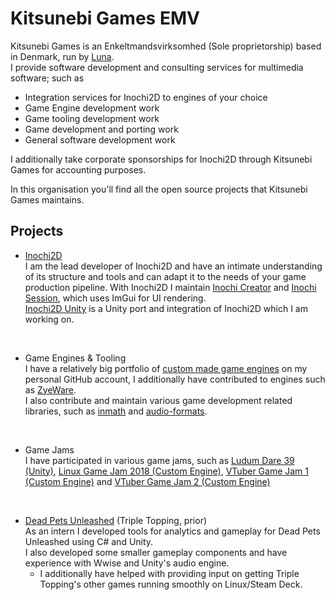 # Kitsunebi Games EMV
Kitsunebi Games is an Enkeltmandsvirksomhed (Sole proprietorship) based in Denmark, run by [Luna](https://github.com/LunaTheFoxgirl).  
I provide software development and consulting services for multimedia software; such as
 * Integration services for Inochi2D to engines of your choice
 * Game Engine development work
 * Game tooling development work
 * Game development and porting work
 * General software development work

I additionally take corporate sponsorships for Inochi2D through Kitsunebi Games for accounting purposes.

In this organisation you'll find all the open source projects that Kitsunebi Games maintains.

## Projects
 * [Inochi2D](https://inochi2d.com)  
   I am the lead developer of Inochi2D and have an intimate understanding of its structure and tools and can adapt it to the needs of your game production pipeline.
   With Inochi2D I maintain [Inochi Creator](https://github.com/Inochi2D/inochi-creator) and [Inochi Session](https://github.com/Inochi2D/inochi-session), which uses ImGui for UI rendering.  
   [Inochi2D Unity](https://github.com/Inochi2D/com.inochi2d.inochi2d-unity) is a Unity port and integration of Inochi2D which I am working on.

&nbsp;

 * Game Engines & Tooling  
   I have a relatively big portfolio of [custom made game engines](https://github.com/LunaTheFoxgirl/vtjam-engine) on my personal GitHub account, I additionally have contributed to engines such as [ZyeWare](https://github.com/zyebytevt/zyeware).  
   I also contribute and maintain various game development related libraries, such as [inmath](https://code.dlang.org/packages/inmath) and [audio-formats](https://code.dlang.org/packages/audio-formats).

&nbsp;

 * Game Jams  
   I have participated in various game jams, such as [Ludum Dare 39 (Unity)](https://ldjam.com/events/ludum-dare/39/rootemergency), [Linux Game Jam 2018 (Custom Engine)](https://itch.io/jam/linux-game-jam-2018/rate/245195), [VTuber Game Jam 1 (Custom Engine)](https://lunafoxgirlvt.itch.io/danmaku-1) and [VTuber Game Jam 2 (Custom Engine)](https://nethyr-ai.itch.io/behind-masked-hearts)

&nbsp;

 * [Dead Pets Unleashed](https://store.steampowered.com/app/1851720/Dead_Pets_Unleashed/) (Triple Topping, prior)  
     As an intern I developed tools for analytics and gameplay for Dead Pets Unleashed using C# and Unity.  
     I also developed some smaller gameplay components and have experience with Wwise and Unity's audio engine.
   * I additionally have helped with providing input on getting Triple Topping's other games running smoothly on Linux/Steam Deck.
